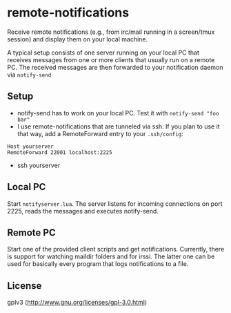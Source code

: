 remote-notifications
====================

Receive remote notifications (e.g., from irc/mail running in a screen/tmux
session) and display them on your local machine.

A typical setup consists of one server running on your local PC that receives
messages from one or more clients that usually run on a remote PC. The received
messages are then forwarded to your notification daemon via `notify-send`

Setup
-----
- notify-send has to work on your local PC. Test it with `notify-send "foo bar"`
- I use remote-notifications that are tunneled via ssh. If you plan to use it
that way, add a RemoteForward entry to your `.ssh/config`:

```
Host yourserver
RemoteForward 22001 localhost:2225
```
- ssh yourserver

Local PC
--------
Start `notifyserver.lua`. The server listens for incoming connections on port
2225, reads the messages and executes notify-send.

Remote PC
---------
Start one of the provided client scripts and get notifications. Currently, there
is support for watching maildir folders and for irssi. The latter one can be
used for basically every program that logs notifications to a file.

License
-------
gplv3 (http://www.gnu.org/licenses/gpl-3.0.html)

